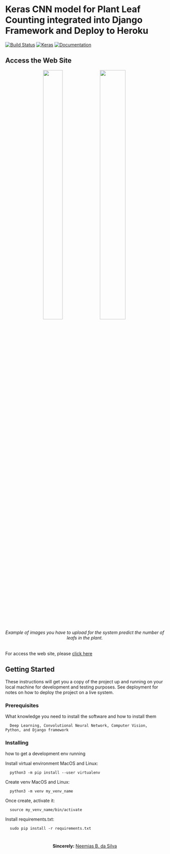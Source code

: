 # Keras CNN model for  Plant Leaf Counting integrated into Django Framework and Deploy to Heroku

[![Build Status](https://travis-ci.org/ImaginaryLandscape/django-version-viewer.svg?branch=master)](https://travis-ci.org/ImaginaryLandscape/django-version-viewer)
[![Keras](https://img.shields.io/pypi/format/Keras)](https://travis-ci.org/keras-team/keras) 
[![Documentation](https://img.shields.io/badge/api-reference-blue.svg)](https://www.tensorflow.org/api_docs/)


## Access the Web Site

<p align="center"><img src="https://github.com/neemiasbsilva/regression-in-CNNs-applied-to-plant-leaf-count/blob/master/dataset-01.png" width="35%" height="45%"><img src="https://github.com/neemiasbsilva/regression-in-CNNs-applied-to-plant-leaf-count/blob/master/dataset-02.png" width="40%" height="45%"></p> 
<h6 align="center">Example of images you have to upload for the system predict the number of leafs in the plant.</h6>

For access the web site, please [click here](https://boiling-harbor-43228.herokuapp.com/)

## Getting Started

These instructions will get you a copy of the project up and running on your local machine for development and testing purposes. See deployment for notes on how to deploy the project on a live system. 


### Prerequisites

What knowledge you need to install the software and how to install them

```
  Deep Learning, Convolutional Neural Network, Computer Vision, Python, and Django framework
```

### Installing

how to get a development env running

Install virtual environment MacOS and Linux:

```
  python3 -m pip install --user virtualenv
```

Create venv MacOS and Linux:

```
  python3 -m venv my_venv_name
```

Once create, activate it:

```
  source my_venv_name/bin/activate
```

Install requirements.txt:

```
  sudo pip install -r requirements.txt
```




#

<p align="center"><b>Sincerely:</b> <a href="https://github.com/neemiasbsilva">Neemias B. da Silva</a></p>

#
